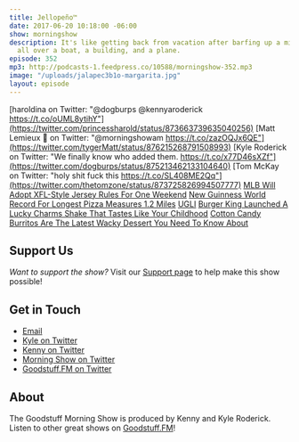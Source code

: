 ```yaml
---
title: Jellopeño™
date: 2017-06-20 10:18:00 -06:00
show: morningshow
description: It's like getting back from vacation after barfing up a mile-long pizza
  all over a boat, a building, and a plane.
episode: 352
mp3: http://podcasts-1.feedpress.co/10588/morningshow-352.mp3
image: "/uploads/jalapec3b1o-margarita.jpg"
layout: episode
---
```


[haroldina on Twitter: "@dogburps @kennyaroderick https://t.co/oUML8ytihY"](https://twitter.com/princessharold/status/873663739635040256)
[Matt Lemieux 📎 on Twitter: "@morningshowam https://t.co/zazOQJx6QE"](https://twitter.com/tygerMatt/status/876215268791508993)
[Kyle Roderick on Twitter: "We finally know who added them. https://t.co/x77D46sXZf"](https://twitter.com/dogburps/status/875213462133104640)
[Tom McKay on Twitter: "holy shit fuck this https://t.co/SL408ME2Qq"](https://twitter.com/thetomzone/status/873725826994507777)
[MLB Will Adopt XFL-Style Jersey Rules For One Weekend](http://deadspin.com/mlb-will-adopt-xfl-style-jersey-rules-for-one-weekend-1796130861)
[New Guinness World Record For Longest Pizza Measures 1.2 Miles](https://www.foodbeast.com/news/world-record-pizza-2017/)
[UGLI](http://ugli.com/about_us.html)
[Burger King Launched A Lucky Charms Shake That Tastes Like Your Childhood](https://www.foodbeast.com/news/bk-lucky-charms-shake/)
[Cotton Candy Burritos Are The Latest Wacky Dessert You Need To Know About](https://www.foodbeast.com/news/cotton-candy-burritos/)

## Support Us
*Want to support the show?* Visit our [Support page](https://goodstuff.fm/support) to help make this show possible!

## Get in Touch
* [Email](mailto:kyle@goodstuff.fm)
* [Kyle on Twitter](http://twitter.com/dogburps)
* [Kenny on Twitter](http://twitter.com/pizzarobotics)
* [Morning Show on Twitter](http://twitter.com/morningshowam)
* [Goodstuff.FM on Twitter](http://twitter.com/goodstufffm)

## About
The Goodstuff Morning Show is produced by Kenny and Kyle Roderick. Listen to other great shows on [Goodstuff.FM](http://goodstuff.fm/shows)!